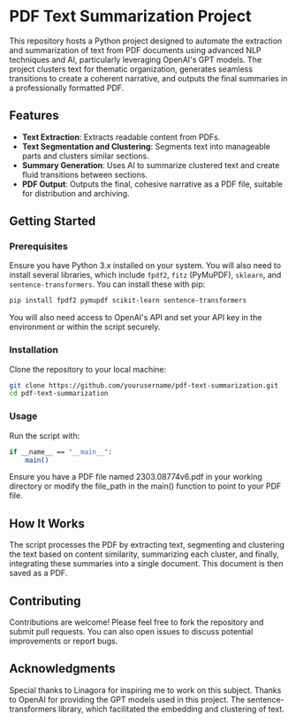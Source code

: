 # PDF Text Summarization Project

This repository hosts a Python project designed to automate the extraction and summarization of text from PDF documents using advanced NLP techniques and AI, particularly leveraging OpenAI's GPT models. The project clusters text for thematic organization, generates seamless transitions to create a coherent narrative, and outputs the final summaries in a professionally formatted PDF.

## Features

- **Text Extraction**: Extracts readable content from PDFs.
- **Text Segmentation and Clustering**: Segments text into manageable parts and clusters similar sections.
- **Summary Generation**: Uses AI to summarize clustered text and create fluid transitions between sections.
- **PDF Output**: Outputs the final, cohesive narrative as a PDF file, suitable for distribution and archiving.

## Getting Started

### Prerequisites

Ensure you have Python 3.x installed on your system. You will also need to install several libraries, which include `fpdf2`, `fitz` (PyMuPDF), `sklearn`, and `sentence-transformers`. You can install these with pip:

```bash
pip install fpdf2 pymupdf scikit-learn sentence-transformers
```
You will also need access to OpenAI's API and set your API key in the environment or within the script securely.

### Installation
Clone the repository to your local machine:

```bash
git clone https://github.com/yourusername/pdf-text-summarization.git
cd pdf-text-summarization
```
### Usage
Run the script with:

```bash
if __name__ == "__main__":
    main()
```
Ensure you have a PDF file named 2303.08774v6.pdf in your working directory or modify the file_path in the main() function to point to your PDF file.

## How It Works
The script processes the PDF by extracting text, segmenting and clustering the text based on content similarity, summarizing each cluster, and finally, integrating these summaries into a single document. This document is then saved as a PDF.

## Contributing
Contributions are welcome! Please feel free to fork the repository and submit pull requests. You can also open issues to discuss potential improvements or report bugs.

## Acknowledgments
Special thanks to Linagora for inspiring me to work on this subject.
Thanks to OpenAI for providing the GPT models used in this project.
The sentence-transformers library, which facilitated the embedding and clustering of text.


